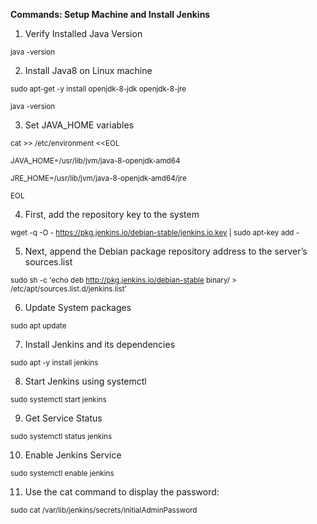 **Commands: Setup Machine and Install Jenkins**

1. Verify Installed Java Version

<sub> java -version </sub>

2. Install Java8 on Linux machine

<sub> sudo apt-get -y install openjdk-8-jdk openjdk-8-jre </sub>

<sub> java -version </sub>

3. Set JAVA_HOME variables

<sub> cat >> /etc/environment <<EOL </sub>

<sub> JAVA_HOME=/usr/lib/jvm/java-8-openjdk-amd64 </sub>

<sub> JRE_HOME=/usr/lib/jvm/java-8-openjdk-amd64/jre </sub>

<sub> EOL </sub>

4. First, add the repository key to the system

<sub> wget -q -O - https://pkg.jenkins.io/debian-stable/jenkins.io.key | sudo apt-key add - </sub>

5. Next, append the Debian package repository address to the server’s sources.list

<sub> sudo sh -c 'echo deb http://pkg.jenkins.io/debian-stable binary/ > /etc/apt/sources.list.d/jenkins.list' </sub>

6. Update System packages

<sub> sudo apt update </sub>

7. Install Jenkins and its dependencies

<sub> sudo apt -y install jenkins </sub>

8. Start Jenkins using systemctl

<sub> sudo systemctl start jenkins </sub>

9. Get Service Status

<sub> sudo systemctl status jenkins </sub>

10. Enable Jenkins Service

<sub> sudo systemctl enable jenkins </sub>

11. Use the cat command to display the password:

<sub> sudo cat /var/lib/jenkins/secrets/initialAdminPassword  </sub>
